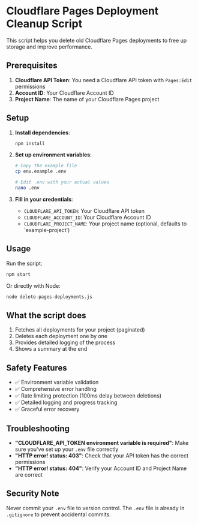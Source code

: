 # Cloudflare Pages Deployment Cleanup Script

This script helps you delete old Cloudflare Pages deployments to free up storage and improve performance.

## Prerequisites

1. **Cloudflare API Token**: You need a Cloudflare API token with `Pages:Edit` permissions
2. **Account ID**: Your Cloudflare Account ID
3. **Project Name**: The name of your Cloudflare Pages project

## Setup

1. **Install dependencies**:
   ```bash
   npm install
   ```

2. **Set up environment variables**:
   ```bash
   # Copy the example file
   cp env.example .env
   
   # Edit .env with your actual values
   nano .env
   ```

3. **Fill in your credentials**:
   - `CLOUDFLARE_API_TOKEN`: Your Cloudflare API token
   - `CLOUDFLARE_ACCOUNT_ID`: Your Cloudflare Account ID  
   - `CLOUDFLARE_PROJECT_NAME`: Your project name (optional, defaults to 'example-project')

## Usage

Run the script:
```bash
npm start
```

Or directly with Node:
```bash
node delete-pages-deployments.js
```

## What the script does

1. Fetches all deployments for your project (paginated)
2. Deletes each deployment one by one
3. Provides detailed logging of the process
4. Shows a summary at the end

## Safety Features

- ✅ Environment variable validation
- ✅ Comprehensive error handling
- ✅ Rate limiting protection (100ms delay between deletions)
- ✅ Detailed logging and progress tracking
- ✅ Graceful error recovery

## Troubleshooting

- **"CLOUDFLARE_API_TOKEN environment variable is required"**: Make sure you've set up your `.env` file correctly
- **"HTTP error! status: 403"**: Check that your API token has the correct permissions
- **"HTTP error! status: 404"**: Verify your Account ID and Project Name are correct

## Security Note

Never commit your `.env` file to version control. The `.env` file is already in `.gitignore` to prevent accidental commits. 
